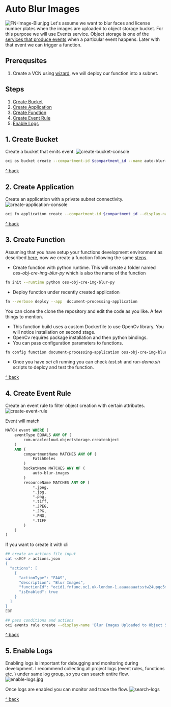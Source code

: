 # Auto Blur Images
![FN-Image-Blur.jpg](./resources/FN-Image-Blur.jpg)
Let's assume we want to blur faces and license number plates when the images are uploaded to object storage bucket. For this purpose we will use Events service. Object storage is one of the [services that produce events](https://docs.oracle.com/en-us/iaas/Content/Events/Reference/eventsproducers.htm) when a particular event happens. Later with that event we can trigger a function. 

## Prerequsites
1. Create a VCN using [wizard](https://docs.oracle.com/en-us/iaas/Content/Network/Tasks/quickstartnetworking.htm), we will deploy our function into a subnet. 

## Steps
1. [Create Bucket](#1-create-bucket)
2. [Create Application](#2-create-application)
3. [Create Function](#3-create-function)
4. [Create Event Rule](4-create-event-rule)
5. [Enable Logs](5-enable-logs)

##  1. Create Bucket
Create a bucket that emits event.
![create-bucket-console](./resources/create-bucket.JPG)

```bash 
oci os bucket create --compartment-id $compartment_id --name auto-blur-images --object-events-enabled true
```

[^ back](#steps)

## 2. Create Application 
Create an application with a private subnet connectivity. 
![create-application-console](./resources/create-application.JPG)
```bash
oci fn application create --compartment-id $compartment_id --display-name document-processing-application --subnet-ids '["ocid1.subnet.oc1.uk-london-1.aaaaaaaarsfbhp6r6wmgvjrt24344q999999999999999999999999999999"]'
```

[^ back](#steps)

## 3. Create Function
Assuming that you have setup your functions development environment as described [here](https://docs.oracle.com/en-us/iaas/Content/Functions/Tasks/functionsquickstartguidestop.htm), now we create a function following the same [steps](https://docs.oracle.com/en-us/iaas/Content/Functions/Tasks/functionscreatingfirst.htm). 

- Create function with python runtime. This will create a folder named *oss-obj-cre-img-blur-py* which is also the name of the function
```bash
fn init --runtime python oss-obj-cre-img-blur-py
```
- Deploy function under recently created application
```bash
fn --verbose deploy --app  document-processing-application
```

You can clone the clone the repository and edit the code as you like. A few things to mention.

- This function build uses a custom Dockerfile to use OpenCv library. You will notice installation on second stage.
- OpenCv requires package installation and then python bindings.
- You can pass configuration parameters to functions. 
```bash 
fn config function document-processing-application oss-obj-cre-img-blur-py log-level "DEBUG"
```
- Once you have *oci cli* running you can check *test.sh* and *run-demo.sh* scripts to deploy and test the function. 

[^ back](#steps)

## 4. Create Event Rule
Create an event rule to filter object creation with certain attributes. 
![create-event-rule](./resources/create-event-rule.JPG)

Event will match 
```sql
MATCH event WHERE (
    eventType EQUALS ANY OF (
        com.oraclecloud.objectstorage.createobject
    )
    AND (
        compartmentName MATCHES ANY OF (
            FatihKeles
        )
        bucketName MATCHES ANY OF (
            auto-blur-images
        )
        resourceName MATCHES ANY OF (
            *.jpeg,
            *.jpg,
            *.png,
            *.tiff,
            *.JPEG,
            *.JPG,
            *.PNG,
            *.TIFF
        )
    )
)
```

If you want to create it with cli
```bash 
## create an actions file input
cat <<EOF > actions.json
{
  "actions": [
    {
      "actionType": "FAAS",
      "description": "Blur Images",
      "functionId": "ocid1.fnfunc.oc1.uk-london-1.aaaaaaaatsstw24upqc5mmxdcjutidqbkzep4rdux56xeqhnk4lnaxuxf4nq",
      "isEnabled": true
    }
  ]
}
EOF

## pass conditions and actions
oci events rule create --display-name 'Blur Images Uploaded to Object Storage Bucket' --compartment-id $compartment_id --is-enabled true --condition '{"eventType":["com.oraclecloud.objectstorage.createobject"],"data":{"compartmentName":"FatihKeles","bucketName":"auto-blur-images","resourceName":["*.jpeg","*.jpg","*.png","*.tiff","*.JPEG","*.JPG","*.PNG","*.TIFF"]}}' --actions file://actions.json --wait-for-state=ACTIVE
```

[^ back](#steps)

## 5. Enable Logs 
Enabling logs is important for debugging and monitoring during development. I recommend collecting all project logs (event rules, functions etc. ) under same log group, so you can search entire flow.
![enable-logs.jpg](./resources/enable_logs.JPG)

Once logs are enabled you can monitor and trace the flow.
![search-logs](./resources/search-logs.JPG)

[^ back](#steps)

